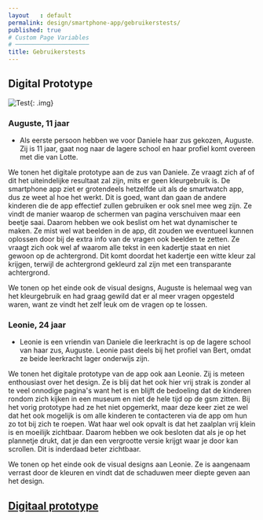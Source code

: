 ```yaml
---
layout   : default
permalink: design/smartphone-app/gebruikerstests/
published: true
# Custom Page Variables
# ─────────────────────
title: Gebruikerstests
---
```


Digital Prototype
-----------------

![Test](https://i.imgur.com/p5xbCma.png){: .img}

### Auguste, 11 jaar
- Als eerste persoon hebben we voor Daniele haar zus gekozen, Auguste. Zij is 11 jaar, gaat nog naar de lagere school en haar profiel komt overeen met die van Lotte.

We tonen het digitale prototype aan de zus van Daniele. Ze vraagt zich af of dit het uiteindelijke resultaat zal zijn, mits er geen kleurgebruik is. De smartphone app ziet er grotendeels hetzelfde uit als de smartwatch app, dus ze weet al hoe het werkt. Dit is goed, want dan gaan de andere kinderen die de app effectief zullen gebruiken er ook snel mee weg zijn. Ze vindt de manier waarop de schermen van pagina verschuiven maar een beetje saai. Daarom hebben we ook beslist om het wat dynamischer te maken. Ze mist wel wat beelden in de app, dit zouden we eventueel kunnen oplossen door bij de extra info van de vragen ook beelden te zetten. Ze vraagt zich ook wel af waarom alle tekst in een kadertje staat en niet gewoon op de achtergrond. Dit komt doordat het kadertje een witte kleur zal krijgen, terwijl de achtergrond gekleurd zal zijn met een transparante achtergrond.

We tonen op het einde ook de visual designs, Auguste is helemaal weg van het kleurgebruik en had graag gewild dat er al meer vragen opgesteld waren, want ze vindt het zelf leuk om de vragen op te lossen.

### Leonie, 24 jaar
- Leonie is een vriendin van Daniele die leerkracht is op de lagere school van haar zus, Auguste. Leonie past deels bij het profiel van Bert, omdat ze beide leerkracht lager onderwijs zijn.

We tonen het digitale prototype van de app ook aan Leonie. Zij is meteen enthousiast over het design. Ze is blij dat het ook hier vrij strak is zonder al te veel onnodige pagina's want het is en blijft de bedoeling dat de kinderen rondom zich kijken in een museum en niet de hele tijd op de gsm zitten. Bij het vorig prototype had ze het niet opgemerkt, maar deze keer ziet ze wel dat het ook mogelijk is om alle kinderen te contacteren via de app om hun zo tot bij zich te roepen. Wat haar wel ook opvalt is dat het zaalplan vrij klein is en moeilijk zichtbaar. Daarom hebben we ook besloten dat als je op het plannetje drukt, dat je dan een vergrootte versie krijgt waar je door kan scrollen. Dit is inderdaad beter zichtbaar.

We tonen op het einde ook de visual designs aan Leonie. Ze is aangenaam verrast door de kleuren en vindt dat de schaduwen meer diepte geven aan het design.


## <a href="https://xd.adobe.com/view/14c3e1d3-2571-45ce-4667-d253319c3071-62f2/?hints=off" target="_blank">Digitaal prototype</a>
<br>
